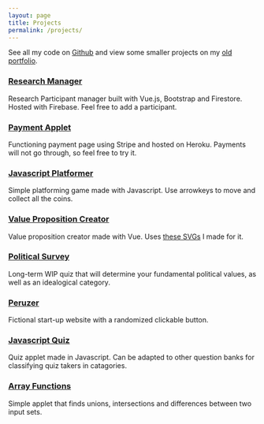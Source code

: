 ```yaml
---
layout: page
title: Projects
permalink: /projects/
---
```


See all my code on [Github](https://github.com/sidhantmathur?tab=repositories) and view some smaller projects on my [old portfolio](https://sidhantmathur.github.io/bootstrapportfolio/).

### [Research Manager](https://research-participant-tracker.firebaseapp.com/#/)

Research Participant manager built with Vue.js, Bootstrap and Firestore. Hosted with Firebase. Feel free to add a participant. 

### [Payment Applet](https://rocky-caverns-94159.herokuapp.com/)

Functioning payment page using Stripe and hosted on Heroku. Payments will not go through, so feel free to try it. 

### [Javascript Platformer](https://sidhantmathur.github.io/Platforming-Game/)

Simple platforming game made with Javascript. Use arrowkeys to move and collect all the coins. 

### [Value Proposition Creator](https://sidhantmathur.github.io/valueprop-creator/)

Value proposition creator made with Vue. Uses [these SVGs](https://github.com/sidhantmathur/ValueProp-SVGs) I made for it. 

### [Political Survey](https://sidhantmathur.github.io/Political-Values-Survey/)

Long-term WIP quiz that will determine your fundamental political values, as well as an idealogical category. 

### [Peruzer](https://sidhantmathur.github.io/Peruzer/)

Fictional start-up website with a randomized clickable button. 

### [Javascript Quiz](https://sidhantmathur.github.io/JS-Quiz/)

Quiz applet made in Javascript. Can be adapted to other question banks for classifying quiz takers in catagories. 

### [Array Functions](https://sidhantmathur.github.io/Array-Functions/)

Simple applet that finds unions, intersections and differences between two input sets. 
